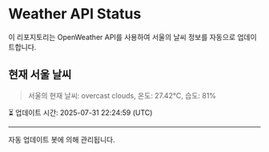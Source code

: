 
# Weather API Status

이 리포지토리는 OpenWeather API를 사용하여 서울의 날씨 정보를 자동으로 업데이트합니다.

## 현재 서울 날씨
> 서울의 현재 날씨: overcast clouds, 온도: 27.42°C, 습도: 81%

⏳ 업데이트 시간: 2025-07-31 22:24:59 (UTC)

---
자동 업데이트 봇에 의해 관리됩니다.
